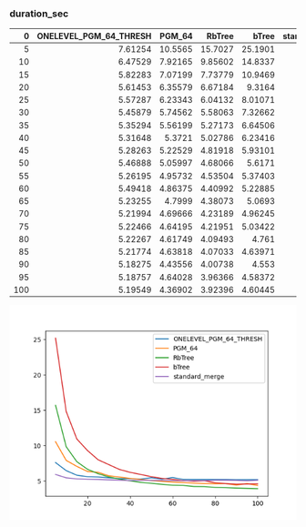 ### duration_sec

|   0 |   ONELEVEL_PGM_64_THRESH |   PGM_64 |   RbTree |    bTree |   standard_merge |
|----:|-------------------------:|---------:|---------:|---------:|-----------------:|
|   5 |                  7.61254 | 10.5565  | 15.7027  | 25.1901  |          5.9308  |
|  10 |                  6.47529 |  7.92165 |  9.85602 | 14.8337  |          5.45775 |
|  15 |                  5.82283 |  7.07199 |  7.73779 | 10.9469  |          5.3037  |
|  20 |                  5.61453 |  6.35579 |  6.67184 |  9.3164  |          5.25505 |
|  25 |                  5.57287 |  6.23343 |  6.04132 |  8.01071 |          5.22644 |
|  30 |                  5.45879 |  5.74562 |  5.58063 |  7.32662 |          5.17328 |
|  35 |                  5.35294 |  5.56199 |  5.27173 |  6.64506 |          5.12409 |
|  40 |                  5.31648 |  5.3721  |  5.02786 |  6.23416 |          5.07272 |
|  45 |                  5.28263 |  5.22529 |  4.81918 |  5.93101 |          5.11599 |
|  50 |                  5.46888 |  5.05997 |  4.68066 |  5.6171  |          5.10104 |
|  55 |                  5.26195 |  4.95732 |  4.53504 |  5.37403 |          5.08672 |
|  60 |                  5.49418 |  4.86375 |  4.40992 |  5.22885 |          5.06846 |
|  65 |                  5.23255 |  4.7999  |  4.38073 |  5.0693  |          5.04397 |
|  70 |                  5.21994 |  4.69666 |  4.23189 |  4.96245 |          5.06194 |
|  75 |                  5.22466 |  4.64195 |  4.21951 |  5.03422 |          5.06387 |
|  80 |                  5.22267 |  4.61749 |  4.09493 |  4.761   |          5.11658 |
|  85 |                  5.21774 |  4.63818 |  4.07033 |  4.63971 |          5.12238 |
|  90 |                  5.18275 |  4.43556 |  4.00738 |  4.553   |          5.09788 |
|  95 |                  5.18757 |  4.64028 |  3.96366 |  4.58372 |          5.03227 |
| 100 |                  5.19549 |  4.36902 |  3.92396 |  4.60445 |          5.12065 |

![duration_sec.png](duration_sec.png)

